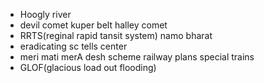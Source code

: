 * Hoogly river
* devil comet kuper belt halley comet
* RRTS(reginal rapid tansit system) namo bharat
* eradicating sc tells center
* meri mati merA desh scheme railway plans special trains
* GLOF(glacious load out flooding)
